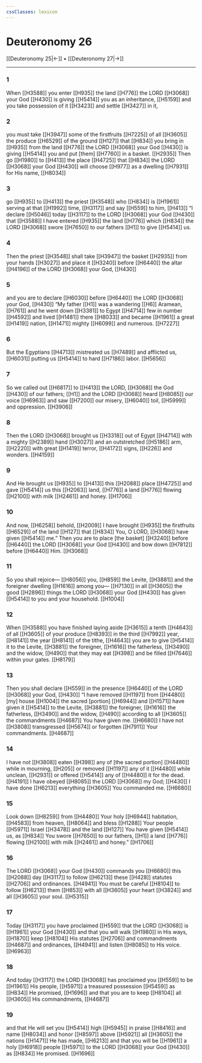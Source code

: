 ```yaml
---
cssClasses: lexicon
---
```


# Deuteronomy 26

[[Deuteronomy 25|←]] • [[Deuteronomy 27|→]]

---

### 1
When [[H3588]] you enter [[H935]] the land [[H776]] the LORD [[H3068]] your God [[H430]] is giving [[H5414]] you as an inheritance, [[H5159]] and you take possession of it [[H3423]] and settle [[H3427]] in it, 

### 2
you must take [[H3947]] some of the firstfruits [[H7225]] of all [[H3605]] the produce [[H6529]] of the ground [[H127]] that [[H834]] you bring in [[H935]] from the land [[H776]] the LORD [[H3068]] your God [[H430]] is giving [[H5414]] you  and put [them] [[H7760]] in a basket. [[H2935]] Then go [[H1980]] to [[H413]] the place [[H4725]] that [[H834]] the LORD [[H3068]] your God [[H430]] will choose [[H977]] as a dwelling [[H7931]] for His name, [[H8034]]

### 3
go [[H935]] to [[H413]] the priest [[H3548]] who [[H834]] is [[H1961]] serving at that [[H1992]] time, [[H3117]] and say [[H559]] to him, [[H413]] “I declare [[H5046]] today [[H3117]] to the LORD [[H3068]] your God [[H430]] that [[H3588]] I have entered [[H935]] the land [[H776]] which [[H834]] the LORD [[H3068]] swore [[H7650]] to our fathers [[H1]] to give [[H5414]] us. 

### 4
Then the priest [[H3548]] shall take [[H3947]] the basket [[H2935]] from your hands [[H3027]] and place it [[H3240]] before [[H6440]] the altar [[H4196]] of the LORD [[H3068]] your God, [[H430]]

### 5
and you are to declare [[H6030]] before [[H6440]] the LORD [[H3068]] your God, [[H430]] “My father [[H1]] was a wandering [[H6]] Aramean, [[H761]] and he went down [[H3381]] to Egypt [[H4714]] few in number [[H4592]] and lived [[H1481]] there [[H8033]] and became [[H1961]] a great [[H1419]] nation, [[H1471]] mighty [[H6099]] and numerous. [[H7227]]

### 6
But the Egyptians [[H4713]] mistreated us [[H7489]] and afflicted us, [[H6031]] putting us [[H5414]] to hard [[H7186]] labor. [[H5656]]

### 7
So we called out [[H6817]] to [[H413]] the LORD, [[H3068]] the God [[H430]] of our fathers; [[H1]] and the LORD [[H3068]] heard [[H8085]] our voice [[H6963]] and saw [[H7200]] our misery, [[H6040]] toil, [[H5999]] and oppression. [[H3906]]

### 8
Then the LORD [[H3068]] brought us [[H3318]] out of Egypt [[H4714]] with a mighty [[H2389]] hand [[H3027]] and an outstretched [[H5186]] arm, [[H2220]] with great [[H1419]] terror, [[H4172]] signs, [[H226]] and wonders. [[H4159]]

### 9
And He brought us [[H935]] to [[H413]] this [[H2088]] place [[H4725]] and gave [[H5414]] us this [[H2063]] land, [[H776]] a land [[H776]] flowing [[H2100]] with milk [[H2461]] and honey. [[H1706]]

### 10
And now, [[H6258]] behold, [[H2009]] I have brought [[H935]] the firstfruits [[H6529]] of the land [[H127]] that [[H834]] You, O LORD, [[H3068]] have given [[H5414]] me.”  Then you are to place [the basket] [[H3240]] before [[H6440]] the LORD [[H3068]] your God [[H430]] and bow down [[H7812]] before [[H6440]] Him. [[H3068]]

### 11
So you shall rejoice— [[H8056]] you, [[H859]] the Levite, [[H3881]] and the foreigner dwelling [[H1616]] among you— [[H7130]] in all [[H3605]] the good [[H2896]] things the LORD [[H3068]] your God [[H430]] has given [[H5414]] to you  and your household. [[H1004]]

### 12
When [[H3588]] you have finished laying aside [[H3615]] a tenth [[H4643]] of all [[H3605]] of your produce [[H8393]] in the third [[H7992]] year, [[H8141]] the year [[H8141]] of the tithe, [[H4643]] you are to give [[H5414]] it to the Levite, [[H3881]] the foreigner, [[H1616]] the fatherless, [[H3490]] and the widow, [[H490]] that they may eat [[H398]] and be filled [[H7646]] within your gates. [[H8179]]

### 13
Then you shall declare [[H559]] in the presence [[H6440]] of the LORD [[H3068]] your God, [[H430]] “I have removed [[H1197]] from [[H4480]] [my] house [[H1004]] the sacred [portion] [[H6944]] and [[H1571]] have given it [[H5414]] to the Levite, [[H3881]] the foreigner, [[H1616]] the fatherless, [[H3490]] and the widow, [[H490]] according to all [[H3605]] the commandments [[H4687]] You have given me. [[H6680]] I have not [[H3808]] transgressed [[H5674]] or forgotten [[H7911]] Your commandments. [[H4687]]

### 14
I have not [[H3808]] eaten [[H398]] any of [the sacred portion] [[H4480]] while in mourning, [[H205]] or removed [[H1197]] any of it [[H4480]] while unclean, [[H2931]] or offered [[H5414]] any of [[H4480]] it for the dead. [[H4191]] I have obeyed [[H8085]] the LORD [[H3068]] my God; [[H430]] I have done [[H6213]] everything [[H3605]] You commanded me. [[H6680]]

### 15
Look down [[H8259]] from [[H4480]] Your holy [[H6944]] habitation, [[H4583]] from heaven, [[H8064]] and bless [[H1288]] Your people [[H5971]] Israel [[H3478]] and the land [[H127]] You have given [[H5414]] us,  as [[H834]] You swore [[H7650]] to our fathers, [[H1]] a land [[H776]] flowing [[H2100]] with milk [[H2461]] and honey.” [[H1706]]

### 16
The LORD [[H3068]] your God [[H430]] commands you [[H6680]] this [[H2088]] day [[H3117]] to follow [[H6213]] these [[H428]] statutes [[H2706]] and ordinances. [[H4941]] You must be careful [[H8104]] to follow [[H6213]] them [[H853]] with all [[H3605]] your heart [[H3824]] and all [[H3605]] your soul. [[H5315]]

### 17
Today [[H3117]] you have proclaimed [[H559]] that the LORD [[H3068]] is [[H1961]] your God [[H430]] and that you will walk [[H1980]] in His ways, [[H1870]] keep [[H8104]] His statutes [[H2706]] and commandments [[H4687]] and ordinances, [[H4941]] and listen [[H8085]] to His voice. [[H6963]]

### 18
And today [[H3117]] the LORD [[H3068]] has proclaimed you [[H559]] to be [[H1961]] His  people, [[H5971]] a treasured possession [[H5459]] as [[H834]] He promised, [[H1696]] and that you are to keep [[H8104]] all [[H3605]] His commandments, [[H4687]]

### 19
and that He will set you [[H5414]] high [[H5945]] in praise [[H8416]] and name [[H8034]] and honor [[H8597]] above [[H5921]] all [[H3605]] the nations [[H1471]] He has made, [[H6213]] and that you will be [[H1961]] a holy [[H6918]] people [[H5971]] to the LORD [[H3068]] your God [[H430]] as [[H834]] He promised. [[H1696]]

